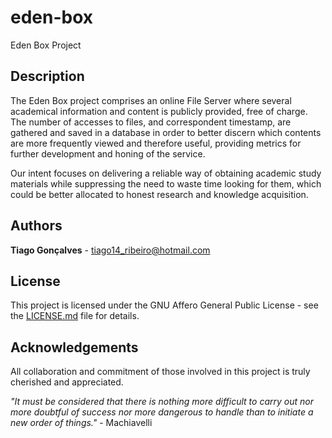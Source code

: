 # eden-box
Eden Box Project

## Description
The Eden Box project comprises an online File Server where several academical information and content is publicly provided, free of charge.
The number of accesses to files, and correspondent timestamp, are gathered and saved in a database in order to better discern which contents are more frequently viewed and therefore useful,
providing metrics for further development and honing of the service.

Our intent focuses on delivering a reliable way of obtaining academic study materials while suppressing the need to waste time looking for them, which could be better allocated to honest research and knowledge acquisition.

## Authors
__Tiago Gonçalves__ - <tiago14_ribeiro@hotmail.com>

## License
This project is licensed under the GNU Affero General Public License - see the [LICENSE.md](LICENSE.md) file for details.

## Acknowledgements
All collaboration and commitment of those involved in this project is truly cherished and appreciated.

_"It must be considered that there is nothing more difficult to carry out nor more doubtful of success nor more dangerous to handle than to initiate a new order of things."_ - Machiavelli
